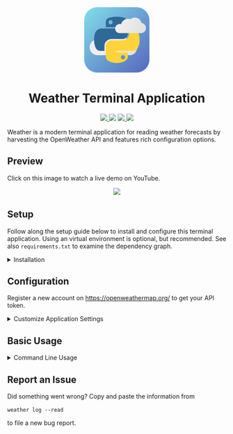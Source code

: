 <p align="center">
  <a title="Project Logo">
    <img height="150" style="margin-top:15px" src="https://raw.githubusercontent.com/hentai-chan/weather/master/weather.svg">
  </a>
</p>

<h1 align="center">Weather Terminal Application</h1>

<p align="center">
    <a href="https://github.com/hentai-chan/weather" title="Release Version">
        <img src="https://img.shields.io/badge/Release-1.2.2%20-blue">
    </a>
    <a title="Supported Python Versions">
        <img src="https://img.shields.io/badge/Python-3.8%20-blue">
    </a>
    <a href="https://www.gnu.org/licenses/gpl-3.0.en.html" title="License Information" target="_blank" rel="noopener noreferrer">
        <img src="https://img.shields.io/badge/License-GPLv3-blue.svg">
    </a>
    <a href="https://archive.softwareheritage.org/browse/origin/?origin_url=https://github.com/hentai-chan/weather" title="Software Heritage Archive" target="_blank" rel="noopener noreferrer">
        <img src="https://archive.softwareheritage.org/badge/origin/https://github.com/hentai-chan/weather.git/">
    </a>
</p>

Weather is a modern terminal application for reading weather forecasts by harvesting
the OpenWeather API and features rich configuration options.

## Preview

Click on this image to watch a live demo on YouTube.

<p align="center">
  <a title="Project Logo" href="https://www.youtube.com/watch?v=JsCma_2iiMk">
    <img height="400" src="https://img.youtube.com/vi/JsCma_2iiMk/0.jpg">
  </a>
</p>

## Setup

Follow along the setup guide below to install and configure this terminal
application. Using an virtual environment is optional, but recommended. See also
`requirements.txt` to examine the dependency graph.

<details>
<summary>Installation</summary>

```cli
git clone https://github.com/hentai-chan/weather.git
cd weather/
python -m venv venv/
source venv/bin/activate
pip install -e .
# test installation
weather --version
```

</details>

## Configuration

Register a new account on <https://openweathermap.org/> to get your API token.

<details>
<summary>Customize Application Settings</summary>

**Mandatory:** Enter token:

```cli
weather config --token=<token>
```

**Optional:** Set your default unit system (either `si` or `imperial`):

```cli
weather config --unit-system=<system>
```

**Optional:** Set your default location as toponym (e.g. `Rome` or `New York, USA`):

```cli
weather config --location=<toponym>
```

**Optional:** Review your submissions:

```cli
weather config --list
```

**Optional:** Discard all settings:

```cli
weather config --reset
```

</details>

## Basic Usage

<details>
<summary>Command Line Usage</summary>

Get today's verbose weather forecast using default settings:

```cli
weather report --verbose
```

Get today's weather forecast for `New York, USA` in imperial units:

```cli
weather report --location="New York, USA" --unit-system=imperial
```

Store today's weather report.

```cli
weather report --save
```

Get tomorrow's weather forecast for 12PM:

```cli
weather report --mode=tomorrow --hour=12
```

View the help page for this command:

```cli
weather report --help
```

</details>

## Report an Issue

Did something went wrong? Copy and paste the information from

```cli
weather log --read
```

to file a new bug report.
